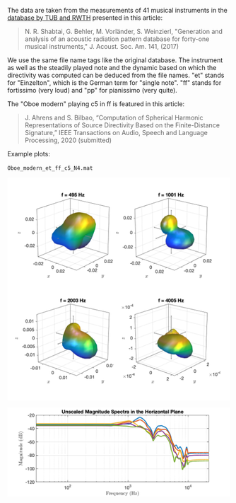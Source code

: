 The data are taken from the measurements of 41 musical instruments in the [database by TUB and RWTH](http://dx.doi.org/10.14279/depositonce-5861.2) presented in this article:

> N. R. Shabtai, G. Behler, M. Vorländer, S. Weinzierl, "Generation and analysis of an acoustic radiation pattern database for forty-one musical instruments," J. Acoust. Soc. Am. 141, (2017)

We use the same file name tags like the original database. The instrument as well as the steadily played note and the dynamic based on which the directivity was computed can be deduced from the file names. "et" stands for "Einzelton", which is the German term for "single note". "ff" stands for fortissimo (very loud) and "pp" for pianissimo (very quite).

The "Oboe modern" playing c5 in ff is featured in this article:

> J. Ahrens and S. Bilbao, “Computation of Spherical Harmonic Representations of Source Directivity Based on the Finite-Distance Signature,” IEEE Transactions on Audio, Speech and Language Processing, 2020 (submitted)



Example plots: 

`Oboe_modern_et_ff_c5_N4.mat`

![Oboe_modern_et_ff_c5_N4](Oboe_modern_et_ff_c5_N4.png "Oboe_modern_et_ff_c5_N4")

![Oboe_modern_et_ff_c5_N4_spec](Oboe_modern_et_ff_c5_N4_spec.png "Oboe_modern_et_ff_c5_N4_spec")


